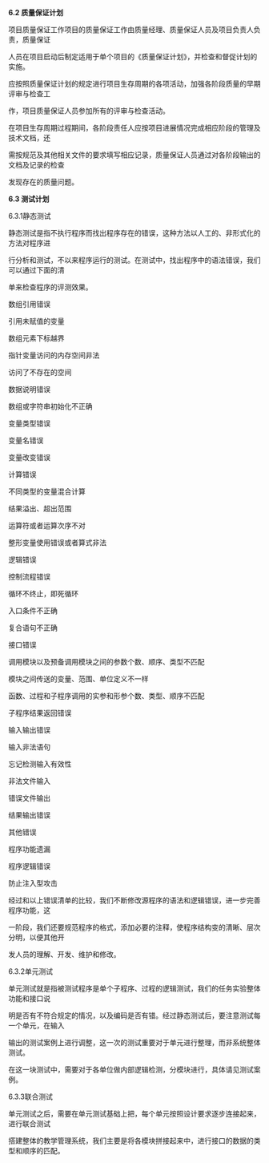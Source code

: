 **6.2 质量保证计划**

​        项目质量保证工作项目的质量保证工作由质量经理、质量保证人员及项目负责人负责，质量保证

人员在项目启动后制定适用于单个项目的《质量保证计划》，并检查和督促计划的实施。

​        应按照质量保证计划的规定进行项目生存周期的各项活动，加强各阶段质量的早期评审与检查工

作，项目质量保证人员参加所有的评审与检查活动。

​        在项目生存周期过程期间，各阶段责任人应按项目进展情况完成相应阶段的管理及技术文档，还

需按规范及其他相关文件的要求填写相应记录，质量保证人员通过对各阶段输出的文档及记录的检查

发现存在的质量问题。



**6.3 测试计划**

6.3.1静态测试

​        静态测试是指不执行程序而找出程序存在的错误，这种方法以人工的、非形式化的方法对程序进

行分析和测试，不以来程序运行的测试。在测试中，找出程序中的语法错误，我们可以通过下面的清

单来检查程序的评测效果。



数组引用错误

   引用未赋值的变量

   数组元素下标越界

   指针变量访问的内存空间非法

   访问了不存在的空间

 

数据说明错误

   数组或字符串初始化不正确

   变量类型错误

   变量名错误

   变量改变错误

 

计算错误

   不同类型的变量混合计算

   结果溢出、超出范围

   运算符或者运算次序不对

   整形变量使用错误或者算式非法

 

逻辑错误

   控制流程错误

   循环不终止，即死循环

   入口条件不正确

   复合语句不正确

 

接口错误

   调用模块以及预备调用模块之间的参数个数、顺序、类型不匹配

   模块之间传送的变量、范围、单位定义不一样

   函数、过程和子程序调用的实参和形参个数、类型、顺序不匹配

   子程序结果返回错误

 

输入输出错误

   输入非法语句

   忘记检测输入有效性

   非法文件输入

   错误文件输出

   结果输出错误



其他错误

   程序功能遗漏

   程序逻辑错误

   防止注入型攻击

​        经过和以上错误清单的比较，我们不断修改源程序的语法和逻辑错误，进一步完善程序功能，这

一阶段，我们还要规范程序的格式，添加必要的注释，使程序结构变的清晰、层次分明，以便其他开

发人员的理解、开发、维护和修改。



6.3.2单元测试

​       单元测试就是指被测试程序是单个子程序、过程的逻辑测试，我们的任务实验整体功能和接口说

明是否有不符合规定的情况，以及编码是否有错。经过静态测试后，要注意测试每一个单元，在输入

输出的测试案例上进行调整，这一次的测试重要对于单元进行整理，而非系统整体测试。

​       在这一块测试中，需要对于各单位做内部逻辑检测，分模块进行，具体请见测试案例。



6.3.3联合测试

​       单元测试之后，需要在单元测试基础上把，每个单元按照设计要求逐步连接起来，进行联合测试

搭建整体的教学管理系统，我们主要是将各模块拼接起来中，进行接口的数据的类型和顺序的匹配。